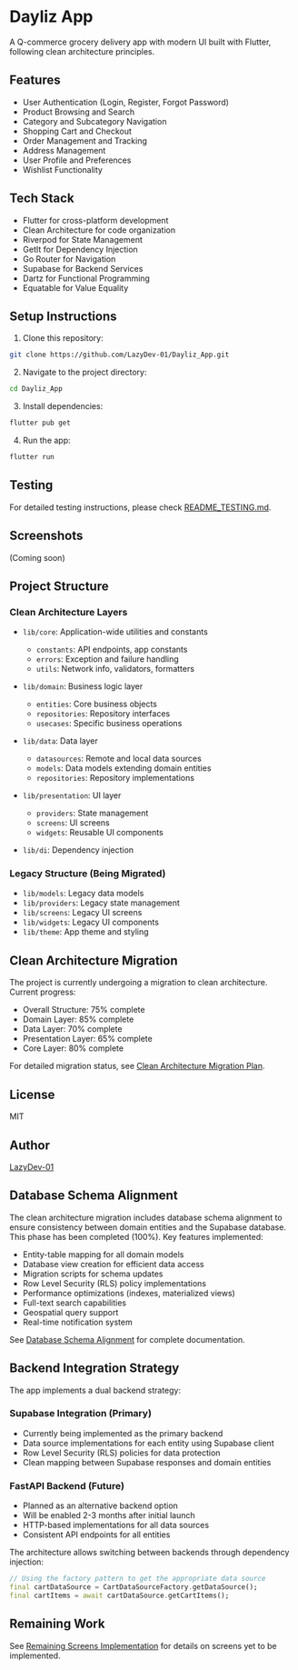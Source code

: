 # Dayliz App

A Q-commerce grocery delivery app with modern UI built with Flutter, following clean architecture principles.

## Features

- User Authentication (Login, Register, Forgot Password)
- Product Browsing and Search
- Category and Subcategory Navigation
- Shopping Cart and Checkout
- Order Management and Tracking
- Address Management
- User Profile and Preferences
- Wishlist Functionality

## Tech Stack

- Flutter for cross-platform development
- Clean Architecture for code organization
- Riverpod for State Management
- GetIt for Dependency Injection
- Go Router for Navigation
- Supabase for Backend Services
- Dartz for Functional Programming
- Equatable for Value Equality

## Setup Instructions

1. Clone this repository:
```bash
git clone https://github.com/LazyDev-01/Dayliz_App.git
```

2. Navigate to the project directory:
```bash
cd Dayliz_App
```

3. Install dependencies:
```bash
flutter pub get
```

4. Run the app:
```bash
flutter run
```

## Testing

For detailed testing instructions, please check [README_TESTING.md](README_TESTING.md).

## Screenshots

(Coming soon)

## Project Structure

### Clean Architecture Layers

- `lib/core`: Application-wide utilities and constants
  - `constants`: API endpoints, app constants
  - `errors`: Exception and failure handling
  - `utils`: Network info, validators, formatters

- `lib/domain`: Business logic layer
  - `entities`: Core business objects
  - `repositories`: Repository interfaces
  - `usecases`: Specific business operations

- `lib/data`: Data layer
  - `datasources`: Remote and local data sources
  - `models`: Data models extending domain entities
  - `repositories`: Repository implementations

- `lib/presentation`: UI layer
  - `providers`: State management
  - `screens`: UI screens
  - `widgets`: Reusable UI components

- `lib/di`: Dependency injection

### Legacy Structure (Being Migrated)

- `lib/models`: Legacy data models
- `lib/providers`: Legacy state management
- `lib/screens`: Legacy UI screens
- `lib/widgets`: Legacy UI components
- `lib/theme`: App theme and styling

## Clean Architecture Migration

The project is currently undergoing a migration to clean architecture. Current progress:

- Overall Structure: 75% complete
- Domain Layer: 85% complete
- Data Layer: 70% complete
- Presentation Layer: 65% complete
- Core Layer: 80% complete

For detailed migration status, see [Clean Architecture Migration Plan](./docs/clean_architecture_migration_plan_updated.md).

## License

MIT

## Author

[LazyDev-01](https://github.com/LazyDev-01)

## Database Schema Alignment

The clean architecture migration includes database schema alignment to ensure consistency between domain entities and the Supabase database. This phase has been completed (100%). Key features implemented:

- Entity-table mapping for all domain models
- Database view creation for efficient data access
- Migration scripts for schema updates
- Row Level Security (RLS) policy implementations
- Performance optimizations (indexes, materialized views)
- Full-text search capabilities
- Geospatial query support
- Real-time notification system

See [Database Schema Alignment](./docs/database/database_schema_alignment_updated.md) for complete documentation.

## Backend Integration Strategy

The app implements a dual backend strategy:

### Supabase Integration (Primary)

- Currently being implemented as the primary backend
- Data source implementations for each entity using Supabase client
- Row Level Security (RLS) policies for data protection
- Clean mapping between Supabase responses and domain entities

### FastAPI Backend (Future)

- Planned as an alternative backend option
- Will be enabled 2-3 months after initial launch
- HTTP-based implementations for all data sources
- Consistent API endpoints for all entities

The architecture allows switching between backends through dependency injection:

```dart
// Using the factory pattern to get the appropriate data source
final cartDataSource = CartDataSourceFactory.getDataSource();
final cartItems = await cartDataSource.getCartItems();
```

## Remaining Work

See [Remaining Screens Implementation](./docs/remaining_screens_implementation.md) for details on screens yet to be implemented.
